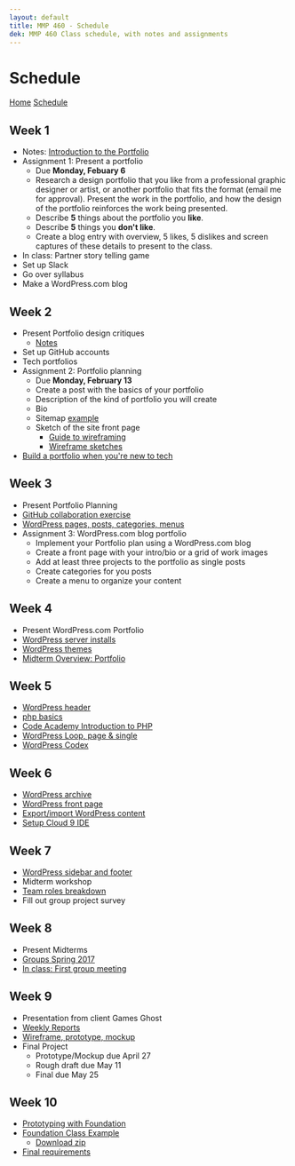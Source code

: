 ```yaml
---
layout: default
title: MMP 460 - Schedule
dek: MMP 460 Class schedule, with notes and assignments
---
```

# Schedule

[Home]({{site.github.url}}/) [Schedule]({{site.github.url}}/schedule.html)


## Week 1
- Notes: [Introduction to the Portfolio](week1/)
- Assignment 1: Present a portfolio
	- Due **Monday, Febuary 6**
	- Research a design portfolio that you like from a professional graphic designer or artist, or another portfolio that fits the format (email me for approval).  Present the work in the portfolio, and how the design of the portfolio reinforces the work being presented.
	- Describe **5** things about the portfolio you **like**.
	- Describe **5** things you **don't like**.
	- Create a blog entry with overview, 5 likes, 5 dislikes and screen captures of these details to present to the class.
- In class: Partner story telling game
- Set up Slack
- Go over syllabus
- Make a WordPress.com blog

## Week 2
- Present Portfolio design critiques
	- [Notes](week2/notes)
- Set up GitHub accounts
- Tech portfolios
- Assignment 2: Portfolio planning
	- Due **Monday, February 13**
	- Create a post with the basics of your portfolio
	- Description of the kind of portfolio you will create
	- Bio
	- Sitemap [example](week2/sitemap.jpg)
	- Sketch of the site front page 
		- [Guide to wireframing](http://sixrevisions.com/user-interface/website-wireframing/)
		- [Wireframe sketches](https://webdesignledger.com/18-great-examples-of-sketched-ui-wireframes-and-mockups/)
- [Build a portfolio when you're new to tech](https://skillcrush.com/2015/03/12/impressive-tech-portfolio/)

## Week 3
- Present Portfolio Planning
- [GitHub collaboration exercise](week3/github.html)
- [WordPress pages, posts, categories, menus](week3/wordpress.html)
- Assignment 3: WordPress.com blog portfolio
	- Implement your Portfolio plan using a WordPress.com blog
	- Create a front page with your intro/bio or a grid of work images
	- Add at least three projects to the portfolio as single posts
	- Create categories for you posts
	- Create a menu to organize your content

## Week 4
- Present WordPress.com Portfolio
- [WordPress server installs](week4/wp.html)
- [WordPress themes](week4/)
- [Midterm Overview: Portfolio](week4/midterm.html)

## Week 5
- [WordPress header](week5/)
- [php basics](week5/php.html)
- [Code Academy Introduction to PHP](https://www.codecademy.com/en/courses/web-beginner-en-StaFQ/1/1)
- [WordPress Loop, page & single](week5/loop.html)
- [WordPress Codex](https://codex.wordpress.org/)

## Week 6
- [WordPress archive](week6/)
- [WordPress front page](week6/wp.html)
- [Export/import WordPress content](week6/export.html)
- [Setup Cloud 9 IDE](week6/c9.html)

## Week 7
- [WordPress sidebar and footer](week7/)
- Midterm workshop
- [Team roles breakdown](week7/roles.html)
- Fill out group project survey

## Week 8
- Present Midterms
- [Groups Spring 2017](week8/groups.html)
- [In class: First group meeting](week8/inclass.html)

## Week 9
- Presentation from client Games Ghost
- [Weekly Reports](week9/weeklyreports.html)
- [Wireframe, prototype, mockup](https://designmodo.com/wireframing-prototyping-mockuping/)
- Final Project
	- Prototype/Mockup due April 27
	- Rough draft due May 11
	- Final due May 25

## Week 10
- [Prototyping with Foundation](http://foundation.zurb.com/sites/docs/)
- [Foundation Class Example](week10/foundation-example/)
	- [Download zip](week10/foundation-example.zip)
- [Final requirements](week10/final.html)

<!-- 
https://github.com/owenroberts/gitclass
https://education.github.com/git-cheat-sheet-education.pdf
https://recompilermag.com/issues/issue-1/how-to-teach-git/
 -->